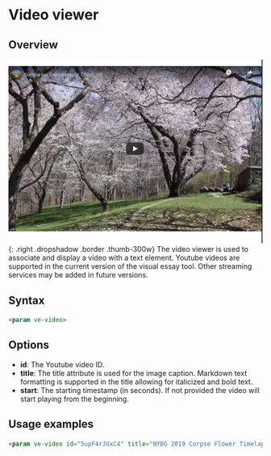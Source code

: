 <param ve-config title="Documentation" component="default" class="documentation" fixed-header>

<param ve-config title="Documentation" component="default" class="documentation" fixed-header>

# Video viewer

## Overview
![Video Viewer](video.png){: .right .dropshadow .border .thumb-300w} 
The video viewer is used to associate and display a video with a text element.  Youtube videos are supported in the current version of the visual essay tool.  Other streaming services may be added in future versions.

## Syntax
```html
<param ve-video>
```

## Options
- __id__:  The Youtube video ID.
- __title__:  The title attribute is used for the image caption.  Markdown text formatting is supported in the title allowing for italicized and bold text.
- __start__:  The starting timestamp (in seconds).  If not provided the video will start playing from the beginning.

## Usage examples

```html
<param ve-video id="5upF4rJUxC4" title="NYBG 2019 Corpse Flower Timelapse">
```
